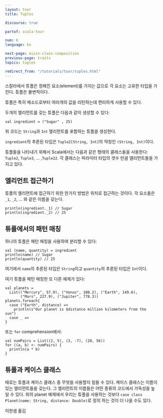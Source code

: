 ```yaml
---
layout: tour
title: Tuples

discourse: true

partof: scala-tour

num: 6
language: ko

next-page: mixin-class-composition
previous-page: traits
topics: tuples

redirect_from: "/tutorials/tour/tuples.html"
---
```


스칼라에서 튜플은 정해진 요소(element)를 가지는 값으로 각 요소는 고유한 타입을 가진다. 튜플은 불변적이다.

튜플은 특히 메소드로부터 여러개의 값을 리턴하는데 편리하게 사용할 수 있다.

두개의 엘리먼트를 갖는 튜플은 다음과 같이 생성할 수 있다:

```tut
val ingredient = ("Sugar" , 25)
```

위 코드는 `String`과 `Int` 엘리먼트를 포함하는 튜플을 생성한다.

`ingredient`의 추론된 타입은 `Tuple2[String, Int]`의 약칭인 `(String, Int)`이다.

튜플들을 나타내기 위해서 Scala에서는 다음과 같은 형태의 클래스들을 사용한다: `Tuple2`, `Tuple3`, ... ,`Tuple22`.
각 클래스는 파라미터 타입의 갯수 만큼 엘리먼트들을 가지고 있다.

## 엘리먼트 접근하기

튜플의 엘리먼트에 접근하기 위한 한가지 방법은 위치로 접근하는 것이다. 각 요소들은 `_1`, `_2`, ... 와 같은 이름을 갖는다.

```tut
println(ingredient._1) // Sugar
println(ingredient._2) // 25
```

## 튜플에서의 패턴 매칭

하나의 튜플은 패턴 매칭을 사용하여 분리할 수 있다:

```tut
val (name, quantity) = ingredient
println(name) // Sugar
println(quantity) // 25
```

여기에서 `name`의 추론된 타입은 `String`이고 `quantity`의 추론된 타입은 `Int`이다.

여기 튜플을 패턴 매칭한 또 다른 예제가 있다:

```tut
val planets =
  List(("Mercury", 57.9), ("Venus", 108.2), ("Earth", 149.6),
       ("Mars", 227.9), ("Jupiter", 778.3))
planets.foreach{
  case ("Earth", distance) =>
    println(s"Our planet is $distance million kilometers from the sun")
  case _ =>
}
```

또는 `for` comprehension에서:

```tut
val numPairs = List((2, 5), (3, -7), (20, 56))
for ((a, b) <- numPairs) {
  println(a * b)
}
```

## 튜플과 케이스 클래스

때로는 튜플과 케이스 클래스 중 무엇을 사용할지 힘들 수 있다. 케이스 클래스는 이름이 있는 엘리먼트들을 갖는다. 그 엘리먼트의 이름들은 어떤 종류의 코드에서 가독성을 높일 수 있다. 위의 planet 예제에서 우리는 튜플을 사용하는 것보다 `case class Planet(name: String, distance: Double)`로 정의 하는 것이 더 나을 수도 있다.

이한샘 옮김
